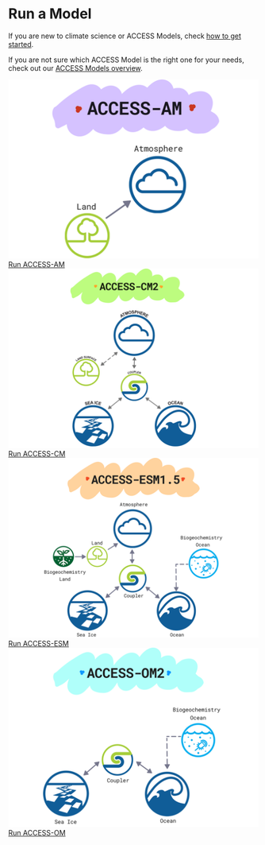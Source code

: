 # Run a Model
If you are new to climate science or ACCESS Models, check [how to get started](../../../get_started).

If you are not sure which ACCESS Model is the right one for your needs, check out our
[ACCESS Models overview](../).

<div class="card-container">
    <a href="run-access-am" class="vertical-card aspect-ratio1to1 default-text-color">
        <div class="vertical-card-image-container">
            <img class="img-cover white-background" src="../../assets/model-config-logos/access-am-config.png" alt="ACCESS-AM">
        </div>
        <div class="vertical-card-text-container  highlight-bg bold">   
            Run ACCESS-AM
        </div>
    </a>
    <a href="run-access-cm" class="vertical-card aspect-ratio1to1 default-text-color">
        <div class="vertical-card-image-container">
            <img class="img-cover white-background" src="../../assets/model-config-logos/access-cm2-config.png" alt="ACCESS-CM">
        </div>
        <div class="vertical-card-text-container  highlight-bg bold">   
            Run ACCESS-CM
        </div>
    </a>
    <a href="run-access-esm" class="vertical-card aspect-ratio1to1 default-text-color">
        <div class="vertical-card-image-container">
            <img class="img-cover white-background" src="../../assets/model-config-logos/access-esm-config.png" alt="ACCESS-ESM">
        </div>
        <div class="vertical-card-text-container  highlight-bg bold">   
            Run ACCESS-ESM
        </div>
    </a>
    <a href="run-access-om" class="vertical-card aspect-ratio1to1 default-text-color">
        <div class="vertical-card-image-container">
            <img class="img-cover white-background" src="../../assets/model-config-logos/access-om2-config.png" alt="ACCESS-OM">
        </div>
        <div class="vertical-card-text-container  highlight-bg bold">   
            Run ACCESS-OM
        </div>
    </a>
</div>